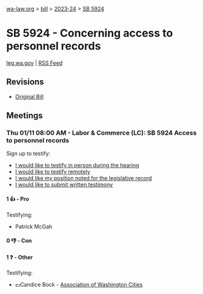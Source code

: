 [wa-law.org](/) > [bill](/bill/) > [2023-24](/bill/2023-24/) > [SB 5924](/bill/2023-24/sb/5924/)

# SB 5924 - Concerning access to personnel records
[leg.wa.gov](https://app.leg.wa.gov/billsummary?BillNumber=5924&Year=2023&Initiative=false) | [RSS Feed](./rss.xml)

## Revisions
* [Original Bill](1/)

## Meetings
### Thu 01/11 08:00 AM - Labor & Commerce (LC): SB 5924 Access to personnel records
Sign up to testify:
* [I would like to testify in person during the hearing](https://app.leg.wa.gov/csi/Testifier/Add?chamber=House&mId=31536&aId=155971&caId=22760&tId=1)
* [I would like to testify remotely](https://app.leg.wa.gov/csi/Testifier/Add?chamber=House&mId=31536&aId=155971&caId=22760&tId=2)
* [I would like my position noted for the legislative record](https://app.leg.wa.gov/csi/Testifier/Add?chamber=House&mId=31536&aId=155971&caId=22760&tId=3)
* [I would like to submit written testimony](https://app.leg.wa.gov/csi/Testifier/Add?chamber=House&mId=31536&aId=155971&caId=22760&tId=4)

#### 1 👍 - Pro
Testifying:
* Patrick McGah

#### 0 👎 - Con

#### 1 ❓ - Other
Testifying:
* 💵Candice Bock - [Association of Washington Cities](/org/association_of_washington_cities/)
